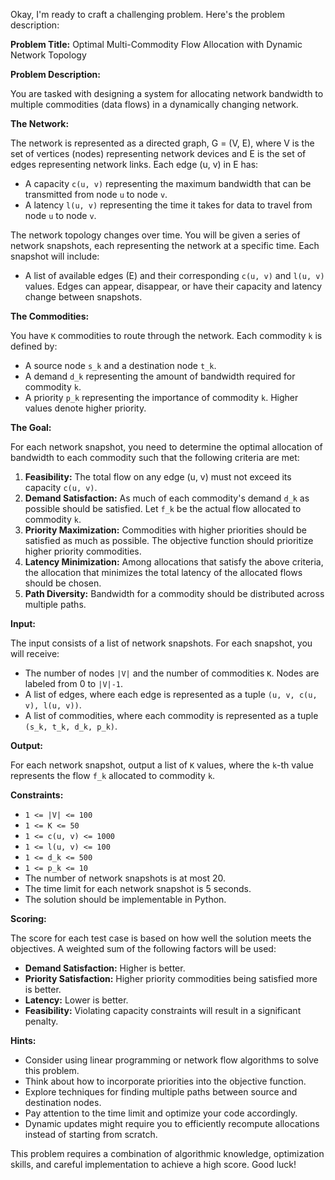 Okay, I'm ready to craft a challenging problem. Here's the problem description:

**Problem Title:** Optimal Multi-Commodity Flow Allocation with Dynamic Network Topology

**Problem Description:**

You are tasked with designing a system for allocating network bandwidth to multiple commodities (data flows) in a dynamically changing network.

**The Network:**

The network is represented as a directed graph, G = (V, E), where V is the set of vertices (nodes) representing network devices and E is the set of edges representing network links. Each edge (u, v) in E has:

*   A capacity `c(u, v)` representing the maximum bandwidth that can be transmitted from node `u` to node `v`.
*   A latency `l(u, v)` representing the time it takes for data to travel from node `u` to node `v`.

The network topology changes over time. You will be given a series of network snapshots, each representing the network at a specific time. Each snapshot will include:

*   A list of available edges (E) and their corresponding `c(u, v)` and `l(u, v)` values. Edges can appear, disappear, or have their capacity and latency change between snapshots.

**The Commodities:**

You have `K` commodities to route through the network. Each commodity `k` is defined by:

*   A source node `s_k` and a destination node `t_k`.
*   A demand `d_k` representing the amount of bandwidth required for commodity `k`.
*   A priority `p_k` representing the importance of commodity `k`. Higher values denote higher priority.

**The Goal:**

For each network snapshot, you need to determine the optimal allocation of bandwidth to each commodity such that the following criteria are met:

1.  **Feasibility:** The total flow on any edge (u, v) must not exceed its capacity `c(u, v)`.
2.  **Demand Satisfaction:** As much of each commodity's demand `d_k` as possible should be satisfied. Let `f_k` be the actual flow allocated to commodity `k`.
3.  **Priority Maximization:** Commodities with higher priorities should be satisfied as much as possible. The objective function should prioritize higher priority commodities.
4.  **Latency Minimization:** Among allocations that satisfy the above criteria, the allocation that minimizes the total latency of the allocated flows should be chosen.
5.  **Path Diversity:** Bandwidth for a commodity should be distributed across multiple paths.

**Input:**

The input consists of a list of network snapshots. For each snapshot, you will receive:

*   The number of nodes `|V|` and the number of commodities `K`. Nodes are labeled from 0 to `|V|-1`.
*   A list of edges, where each edge is represented as a tuple `(u, v, c(u, v), l(u, v))`.
*   A list of commodities, where each commodity is represented as a tuple `(s_k, t_k, d_k, p_k)`.

**Output:**

For each network snapshot, output a list of `K` values, where the `k`-th value represents the flow `f_k` allocated to commodity `k`.

**Constraints:**

*   `1 <= |V| <= 100`
*   `1 <= K <= 50`
*   `1 <= c(u, v) <= 1000`
*   `1 <= l(u, v) <= 100`
*   `1 <= d_k <= 500`
*   `1 <= p_k <= 10`
*   The number of network snapshots is at most 20.
*   The time limit for each network snapshot is 5 seconds.
*   The solution should be implementable in Python.

**Scoring:**

The score for each test case is based on how well the solution meets the objectives. A weighted sum of the following factors will be used:

*   **Demand Satisfaction:** Higher is better.
*   **Priority Satisfaction:** Higher priority commodities being satisfied more is better.
*   **Latency:** Lower is better.
*   **Feasibility:** Violating capacity constraints will result in a significant penalty.

**Hints:**

*   Consider using linear programming or network flow algorithms to solve this problem.
*   Think about how to incorporate priorities into the objective function.
*   Explore techniques for finding multiple paths between source and destination nodes.
*   Pay attention to the time limit and optimize your code accordingly.
*   Dynamic updates might require you to efficiently recompute allocations instead of starting from scratch.

This problem requires a combination of algorithmic knowledge, optimization skills, and careful implementation to achieve a high score. Good luck!

